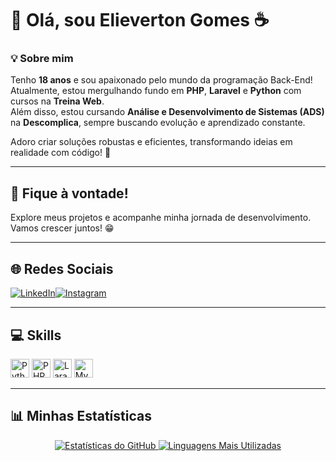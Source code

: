 # 🚀 Olá, sou Elieverton Gomes ☕

### 💡 Sobre mim
Tenho **18 anos** e sou apaixonado pelo mundo da programação Back-End!  
Atualmente, estou mergulhando fundo em **PHP**, **Laravel** e **Python** com cursos na **Treina Web**.  
Além disso, estou cursando **Análise e Desenvolvimento de Sistemas (ADS)** na **Descomplica**, sempre buscando evolução e aprendizado constante.

Adoro criar soluções robustas e eficientes, transformando ideias em realidade com código! 🎯

---

## 🌟 Fique à vontade!  
Explore meus projetos e acompanhe minha jornada de desenvolvimento. Vamos crescer juntos! 😁  

---

## 🌐 Redes Sociais  
<div style="display: flex"> 
  <a href="https://www.linkedin.com/in/elieverton-gomes-320b2223a/" target="_blank">
    <img src="https://img.shields.io/badge/LinkedIn-0077B5?style=for-the-badge&logo=linkedin&logoColor=white" alt="LinkedIn">
  </a>
  <a href="https://www.instagram.com/_elievertonn/" target="_blank">
    <img src="https://img.shields.io/badge/Instagram-E4405F?style=for-the-badge&logo=instagram&logoColor=white" alt="Instagram">
  </a>
</div>  

---

## 💻 Skills  
<div style="display: inline-block">
  <img src="https://cdn.jsdelivr.net/gh/devicons/devicon/icons/python/python-original.svg" height="30" alt="Python">
  <img src="https://cdn.jsdelivr.net/gh/devicons/devicon/icons/php/php-original.svg" height="30" alt="PHP">
  <img src="https://cdn.jsdelivr.net/gh/devicons/devicon/icons/laravel/laravel-original.svg" height="30" alt="Laravel">
  <img src="https://cdn.jsdelivr.net/gh/devicons/devicon/icons/mysql/mysql-original.svg" height="30" alt="MySQL">
</div>  

---

## 📊 Minhas Estatísticas  
<div align='center'> 
  <a href="https://github.com/Elieverton6/github-readme-stats">
    <img src="https://github-readme-stats.vercel.app/api?username=Elieverton6&theme=merko" alt="Estatísticas do GitHub">
  </a>
  <a href="https://github.com/Elieverton6/github-readme-stats">
    <img src="https://github-readme-stats.vercel.app/api/top-langs/?username=Elieverton6&theme=blue-green" alt="Linguagens Mais Utilizadas">
  </a>
</div>
